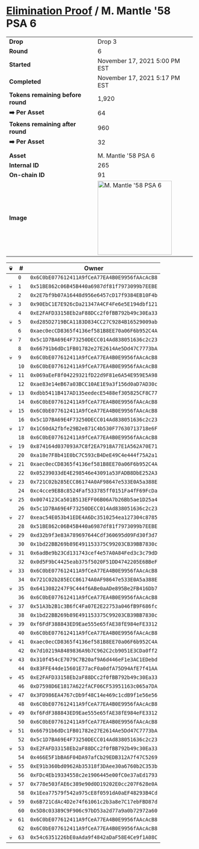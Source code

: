 # [Elimination Proof](./readme.md) / M. Mantle &#039;58 PSA 6

|||
|---|---|
| **Drop** | Drop 3 |
| **Round** | 6 |
| **Started** | November 17, 2021 5:00 PM EST |
| **Completed** | November 17, 2021 5:17 PM EST |
| **Tokens remaining before round** | 1,920 |
| **➡️ Per Asset** | 64 |
| **Tokens remaining after round** | 960 |
| **➡️ Per Asset** | 32 |
| | |
| **Asset** | M. Mantle &#039;58 PSA 6 |
| **Internal ID** | 265 |
| **On-chain ID** | 91 |
| **Image** | <img src="https://tcdn.blokpax.com/94d9199b-dc5b-4b43-adf8-582fa1f5e70d/23f4d9b3650b3dd07d1f0f77e6ae6edde1326ed15ce6825ce421a02fb03d1abe.jpg" height="200" alt="M. Mantle &#039;58 PSA 6" /> |


| 💀 | # | Owner |
| --- | --- | --- |
|  | `0` | `0x6C0bE077612411A9fCeA77EA4B0E9956fAAcAcB8` |
| 💀 | `1` | `0x51BE862c06B45B440a6987df81f7973099b7EEBE` |
|  | `2` | `0x2E7bf9b07A16448d956e6457cD17f9384EB10F4b` |
| 💀 | `3` | `0x90EbC1E7E926cDa21347A4CF4Fe6e5E194dbf121` |
|  | `4` | `0xE2FAFD33158Eb2aF88DCc2f0fBB792b49c30Ea33` |
| 💀 | `5` | `0xd285D2719BCA1183D834CC27C9284B16529009ab` |
|  | `6` | `0xaec0ecCD8365f4136ef581B8EE70a06F6b952C4A` |
| 💀 | `7` | `0x5c1D7BA69E4F73250DECC014Ad838051636c2c23` |
|  | `8` | `0x66791b6dDc1FB01782e27E2614Ae5Dd47C7773bA` |
| 💀 | `9` | `0x6C0bE077612411A9fCeA77EA4B0E9956fAAcAcB8` |
|  | `10` | `0x6C0bE077612411A9fCeA77EA4B0E9956fAAcAcB8` |
| 💀 | `11` | `0x069aEeF8f04229321fD22d9F81e6A54E959E5A98` |
|  | `12` | `0xae83e14eB67a03BCC10AE1E9a3f156d0aD7AD30c` |
| 💀 | `13` | `0xdbb5411B417AD135eedecE5488ef305825CF8C77` |
|  | `14` | `0x6C0bE077612411A9fCeA77EA4B0E9956fAAcAcB8` |
| 💀 | `15` | `0x6C0bE077612411A9fCeA77EA4B0E9956fAAcAcB8` |
|  | `16` | `0x5c1D7BA69E4F73250DECC014Ad838051636c2c23` |
| 💀 | `17` | `0x1C60dA2fbfe29B2e871C4b530F77630713718e6F` |
|  | `18` | `0x6C0bE077612411A9fCeA77EA4B0E9956fAAcAcB8` |
| 💀 | `19` | `0x874164d037093A7C8f2EA7918A77E1A562A70E71` |
|  | `20` | `0xa18e7F8b41E0bC7C593cB4DeE49C4e444f75A2a1` |
| 💀 | `21` | `0xaec0ecCD8365f4136ef581B8EE70a06F6b952C4A` |
|  | `22` | `0x05239033dE4E298546e43091a53FADB8DbE252A3` |
| 💀 | `23` | `0x721C02b285ECC86174A0AF98647e533E0A5a388E` |
|  | `24` | `0xc4cce9E88c8524Faf533785ff0151Fa4fF69FcDa` |
| 💀 | `25` | `0x0074123Ca501B513EFF06B06A7b26Bb5ae1D25a4` |
|  | `26` | `0x5c1D7BA69E4F73250DECC014Ad838051636c2c23` |
| 💀 | `27` | `0xeac54E053b41EDE4A6Dc3510254ea127304c8785` |
|  | `28` | `0x51BE862c06B45B440a6987df81f7973099b7EEBE` |
| 💀 | `29` | `0xd32b9f3e83A789697644Cdf360695d09Fd30f3d7` |
|  | `30` | `0x1bd22BB269b89E491153375C99203CB39BB7830c` |
| 💀 | `31` | `0x6adBe9b23Cd131743cef4e57A0A84Fed3c3c79dD` |
|  | `32` | `0x0d5F9bC4425eab375f5020F51DD4742205E6BBeF` |
| 💀 | `33` | `0x6C0bE077612411A9fCeA77EA4B0E9956fAAcAcB8` |
|  | `34` | `0x721C02b285ECC86174A0AF98647e533E0A5a388E` |
| 💀 | `35` | `0x6413082247F9C444f6ABe0aADe895Be2FB416Db7` |
|  | `36` | `0x6C0bE077612411A9fCeA77EA4B0E9956fAAcAcB8` |
| 💀 | `37` | `0x51A3b2B1c3B6fC4Fa07E2E22753a046fB9F686fc` |
|  | `38` | `0x1bd22BB269b89E491153375C99203CB39BB7830c` |
| 💀 | `39` | `0xf6FdF388843ED9Eae555e65fAE38fE984eFE3312` |
|  | `40` | `0x6C0bE077612411A9fCeA77EA4B0E9956fAAcAcB8` |
| 💀 | `41` | `0xaec0ecCD8365f4136ef581B8EE70a06F6b952C4A` |
|  | `42` | `0x7d10219A8489836A9b7C962C2cb9051E3CDa0ff2` |
| 💀 | `43` | `0x310f454cE7079C7B20af9A6d446eF1e3AC1EDebd` |
|  | `44` | `0x83FFE44de15601E77acF0a0dfA75D94AfE7f41AA` |
| 💀 | `45` | `0xE2FAFD33158Eb2aF88DCc2f0fBB792b49c30Ea33` |
|  | `46` | `0xD7598D6E1817A622fACF06CF53951163c065a7DA` |
| 💀 | `47` | `0x3FD986EA4767cDb9f48C14e469c1cdB9f1e56e56` |
|  | `48` | `0x6C0bE077612411A9fCeA77EA4B0E9956fAAcAcB8` |
| 💀 | `49` | `0xf6FdF388843ED9Eae555e65fAE38fE984eFE3312` |
|  | `50` | `0x6C0bE077612411A9fCeA77EA4B0E9956fAAcAcB8` |
| 💀 | `51` | `0x66791b6dDc1FB01782e27E2614Ae5Dd47C7773bA` |
|  | `52` | `0x5c1D7BA69E4F73250DECC014Ad838051636c2c23` |
| 💀 | `53` | `0xE2FAFD33158Eb2aF88DCc2f0fBB792b49c30Ea33` |
|  | `54` | `0x466E5F1bBA6F04DA97afCb29EDB312A7f47C5269` |
| 💀 | `55` | `0xE91b360bd0962Ab35318f3DAee30a6760b2C353b` |
|  | `56` | `0xFDc4Eb19334558c2e1906445e00fC0e37aEd1793` |
| 💀 | `57` | `0x778e503fAE6c389e90d0D19202E0cc207F628e0A` |
|  | `58` | `0x1Eea77579f542a975cE8f0591dA0aEF48293B4Cd` |
| 💀 | `59` | `0x6B721CdAc4D2e74f61061c2b3a8e7C17ebFBD87d` |
|  | `60` | `0x5D8c03389C9F906c97bD53a2d77a9a0b72972a60` |
| 💀 | `61` | `0x6C0bE077612411A9fCeA77EA4B0E9956fAAcAcB8` |
|  | `62` | `0x6C0bE077612411A9fCeA77EA4B0E9956fAAcAcB8` |
| 💀 | `63` | `0x54c6351226bE0aAda9f4842aDaF58E4Ce9f1A08C` |
